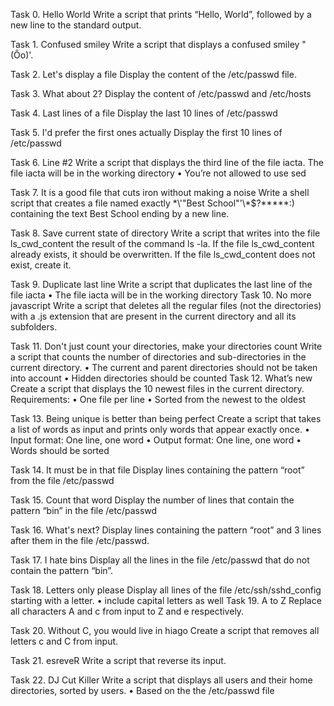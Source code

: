 Task 0. Hello World
Write a script that prints “Hello, World”, followed by a new line to the standard output.

Task 1. Confused smiley
Write a script that displays a confused smiley "(Ôo)'.

Task 2. Let's display a file
Display the content of the /etc/passwd file.

Task 3. What about 2?
Display the content of /etc/passwd and /etc/hosts

Task 4. Last lines of a file
Display the last 10 lines of /etc/passwd

Task 5. I'd prefer the first ones actually
Display the first 10 lines of /etc/passwd

Task 6. Line #2
Write a script that displays the third line of the file iacta.
The file iacta will be in the working directory
•	You’re not allowed to use sed

Task 7. It is a good file that cuts iron without making a noise
Write a shell script that creates a file named exactly \*\\'"Best School"\'\\*$\?\*\*\*\*\*:) containing the text Best School ending by a new line.

Task 8. Save current state of directory
Write a script that writes into the file ls_cwd_content the result of the command ls -la. If the file ls_cwd_content already exists, it should be overwritten. If the file ls_cwd_content does not exist, create it.

Task 9. Duplicate last line
Write a script that duplicates the last line of the file iacta
•	The file iacta will be in the working directory
Task 10. No more javascript
Write a script that deletes all the regular files (not the directories) with a .js extension that are present in the current directory and all its subfolders.

Task 11. Don't just count your directories, make your directories count
Write a script that counts the number of directories and sub-directories in the current directory.
•	The current and parent directories should not be taken into account
•	Hidden directories should be counted
Task 12. What’s new
Create a script that displays the 10 newest files in the current directory.
Requirements:
•	One file per line
•	Sorted from the newest to the oldest

Task 13. Being unique is better than being perfect
Create a script that takes a list of words as input and prints only words that appear exactly once.
•	Input format: One line, one word
•	Output format: One line, one word
•	Words should be sorted

Task 14. It must be in that file
Display lines containing the pattern “root” from the file /etc/passwd


Task 15. Count that word
Display the number of lines that contain the pattern “bin” in the file /etc/passwd

Task 16. What's next?
Display lines containing the pattern “root” and 3 lines after them in the file /etc/passwd.

Task 17. I hate bins
Display all the lines in the file /etc/passwd that do not contain the pattern “bin”.

Task 18. Letters only please
Display all lines of the file /etc/ssh/sshd_config starting with a letter.
•	include capital letters as well
Task 19. A to Z
Replace all characters A and c from input to Z and e respectively.

Task 20. Without C, you would live in hiago
Create a script that removes all letters c and C from input.

Task 21. esreveR
Write a script that reverse its input.

Task 22. DJ Cut Killer
Write a script that displays all users and their home directories, sorted by users.
•	Based on the the /etc/passwd file

